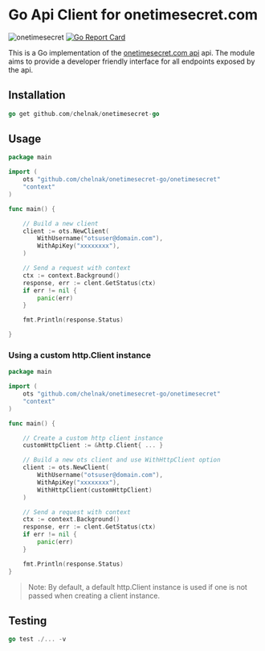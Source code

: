 # Go Api Client for onetimesecret.com

![onetimesecret](https://github.com/chelnak/onetimesecret-go/actions/workflows/main.yml/badge.svg) [![Go Report Card](https://goreportcard.com/badge/github.com/chelnak/onetimesecret-go)](https://goreportcard.com/report/github.com/chelnak/onetimesecret-go)

This is a Go implementation of the [onetimesecret.com api](https://onetimesecret.com/docs/api) api. The module aims to provide a developer friendly interface for all endpoints exposed by the api.

## Installation

```go
go get github.com/chelnak/onetimesecret-go
```

## Usage

```go
package main

import (
    ots "github.com/chelnak/onetimesecret-go/onetimesecret"
    "context"
)

func main() {

    // Build a new client
    client := ots.NewClient(
        WithUsername("otsuser@domain.com"),
        WithApiKey("xxxxxxxx"),
    )

    // Send a request with context
    ctx := context.Background()
    response, err := clent.GetStatus(ctx)
    if err != nil {
        panic(err)
    }

    fmt.Println(response.Status)

}
```

### Using a custom http.Client instance

```go
package main

import (
    ots "github.com/chelnak/onetimesecret-go/onetimesecret"
    "context"
)

func main() {

    // Create a custom http client instance
    customHttpClient := &http.Client{ ... }

    // Build a new ots client and use WithHttpClient option
    client := ots.NewClient(
        WithUsername("otsuser@domain.com"),
        WithApiKey("xxxxxxxx"),
        WithHttpClient(customHttpClient)
    )

    // Send a request with context
    ctx := context.Background()
    response, err := clent.GetStatus(ctx)
    if err != nil {
        panic(err)
    }

    fmt.Println(response.Status)
}
```

> Note: By default, a default http.Client instance is used if one is not passed when creating a client instance.

## Testing

```go
go test ./... -v
```
